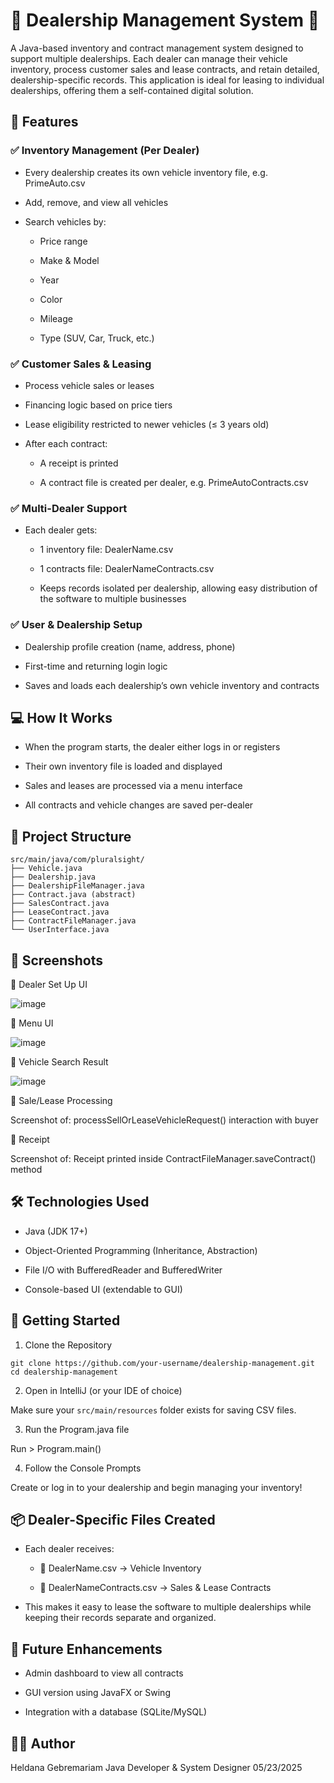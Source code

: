 # 🚗 Dealership Management System 🚗

A Java-based inventory and contract management system designed to support multiple dealerships. Each dealer can manage their vehicle inventory, process customer sales and lease contracts, and retain detailed, dealership-specific records. This application is ideal for leasing to individual dealerships, offering them a self-contained digital solution.

## 📌 Features

### ✅ Inventory Management (Per Dealer)

- Every dealership creates its own vehicle inventory file, e.g. PrimeAuto.csv

- Add, remove, and view all vehicles

- Search vehicles by:

    - Price range

    - Make & Model

    - Year

    - Color

    - Mileage

    - Type (SUV, Car, Truck, etc.)

### ✅ Customer Sales & Leasing

- Process vehicle sales or leases

- Financing logic based on price tiers

- Lease eligibility restricted to newer vehicles (≤ 3 years old)

- After each contract:

  - A receipt is printed

  - A contract file is created per dealer, e.g. PrimeAutoContracts.csv

### ✅ Multi-Dealer Support

- Each dealer gets:

    - 1 inventory file: DealerName.csv

    - 1 contracts file: DealerNameContracts.csv

    - Keeps records isolated per dealership, allowing easy distribution of the software to multiple businesses

### ✅ User & Dealership Setup

- Dealership profile creation (name, address, phone)

- First-time and returning login logic

- Saves and loads each dealership’s own vehicle inventory and contracts

## 💻 How It Works

- When the program starts, the dealer either logs in or registers

- Their own inventory file is loaded and displayed

- Sales and leases are processed via a menu interface

- All contracts and vehicle changes are saved per-dealer

## 🧱 Project Structure

```
src/main/java/com/pluralsight/
├── Vehicle.java
├── Dealership.java
├── DealershipFileManager.java
├── Contract.java (abstract)
├── SalesContract.java
├── LeaseContract.java
├── ContractFileManager.java
└── UserInterface.java
```
## 📸 Screenshots

📍 Dealer Set Up UI

![image](https://github.com/user-attachments/assets/a8d22b15-f56f-4de7-a4e1-92d7f404c2dd)

📍 Menu UI

![image](https://github.com/user-attachments/assets/6a957fff-e7a1-4049-b0b1-b15f8a3739e5)

📍 Vehicle Search Result

![image](https://github.com/user-attachments/assets/61e9c040-d357-4e08-8602-fc1cb8245a5f)

📍 Sale/Lease Processing

Screenshot of: processSellOrLeaseVehicleRequest() interaction with buyer

📍 Receipt

Screenshot of: Receipt printed inside ContractFileManager.saveContract() method


## 🛠️ Technologies Used

- Java (JDK 17+)

- Object-Oriented Programming (Inheritance, Abstraction)

- File I/O with BufferedReader and BufferedWriter

- Console-based UI (extendable to GUI)

## 🚀 Getting Started

1. Clone the Repository
```
git clone https://github.com/your-username/dealership-management.git
cd dealership-management
```
2. Open in IntelliJ (or your IDE of choice)

Make sure your ``` src/main/resources ``` folder exists for saving CSV files.

3. Run the Program.java file

Run > Program.main()

4. Follow the Console Prompts

Create or log in to your dealership and begin managing your inventory!

## 📦 Dealer-Specific Files Created

- Each dealer receives:

    - 📄 DealerName.csv → Vehicle Inventory

    - 📄 DealerNameContracts.csv → Sales & Lease Contracts

- This makes it easy to lease the software to multiple dealerships while keeping their records separate and organized.

## 🔮 Future Enhancements

- Admin dashboard to view all contracts

- GUI version using JavaFX or Swing

- Integration with a database (SQLite/MySQL)

## 🙋‍♀️ Author

Heldana Gebremariam
Java Developer & System Designer
05/23/2025
